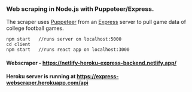### Web scraping in Node.js with Puppeteer/Express.

The scraper uses [Puppeteer](https://developer.chrome.com/docs/puppeteer/) from an [Express](https://www.npmjs.com/package/express) server to pull game data of college football games.

```
npm start   //runs server on localhost:5000
cd client
npm start   //runs react app on localhost:3000
```

#### Webscraper - https://netlify-heroku-express-backend.netlify.app/
#### Heroku server is running at https://express-webscraper.herokuapp.com/api
